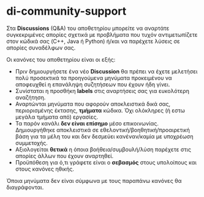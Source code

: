 # di-community-support
Στα **Discussions** (Q&A) του αποθετηρίου μπορείτε να αναρτάτε συγκεκριμένες απορίες σχετικά με προβλήματα που τυχόν αντιμετωπίζετε στον κώδικά σας (C++, Java ή Python) ή/και να παρέχετε λύσεις σε απορίες συναδέλφων σας.

Οι κανόνες του αποθετηρίου είναι οι εξής:
* Πριν δημιουργήσετε ένα νέο **Discussion** θα πρέπει να έχετε μελετήσει πολύ προσεκτικά τα προηγούμενα μηνύματα προκειμένου να αποφευχθεί η επανάληψη συζητήσεων που έχουν ήδη γίνει.
* Συνίσταται η προσθήκη **labels** στις αναρτήσεις σας για ευκολότερη αναζήτηση.
* Αναρτώνται μηνύματα που αφορούν αποκλειστικά δικά σας, περιορισμένης έκτασης, **τμήματα** κώδικα. Όχι ολόκληρες (ή εστω μεγάλα τμήματα από) εργασίες.
* Τα παρόν κανάλι **δεν είναι επίσημο** μέσο επικοινωνίας. Δημιουργήθηκε αποκλειστικά σε εθελοντική/βοηθητική/προαιρετική βάση για τα μέλη του και δεν δεσμεύει κανέναν/καμία με υποχρέωση συμμετοχής.
* Αξιολογείται **θετικά** η όποια βοήθεια/συμβουλή/λύση παρέχετε στις απορίες άλλων που έχουν αναρτηθεί.
* Προϋπόθεση για ό,τι γράφετε είναι ο **σεβασμός** στους υπολοίπους και στους κανόνες ηθικής.

Όποια μηνύματα δεν είναι σύμφωνα με τους παραπάνω κανόνες θα διαγράφονται.
